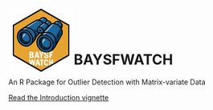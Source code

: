 <img src="man/figures/logo.png" width="130" align="left" />

<br><br>

# BAYSFWATCH
An R Package for Outlier Detection with Matrix-variate Data

[Read the Introduction vignette](vignettes/introduction.Rmd)
